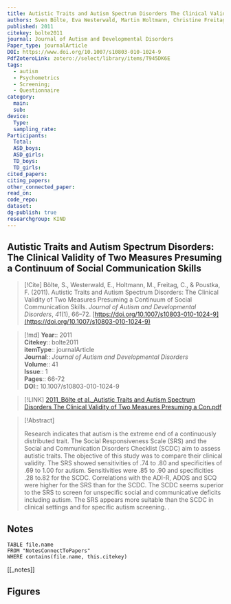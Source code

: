 ```yaml
---
title: Autistic Traits and Autism Spectrum Disorders The Clinical Validity of Two Measures Presuming a Continuum of Social Communication Skills
authors: Sven Bölte, Eva Westerwald, Martin Holtmann, Christine Freitag, Fritz Poustka
published: 2011
citekey: bolte2011
journal: Journal of Autism and Developmental Disorders
Paper_type: journalArticle
DOI: https://www.doi.org/10.1007/s10803-010-1024-9
PdfZoteroLink: zotero://select/library/items/T945DK6E
tags:
  - autism
  - Psychometrics
  - Screening;
  - Questionnaire
category:
  main: 
  sub: 
device:
  Type: 
  sampling_rate: 
Participants:
  Total: 
  ASD_boys: 
  ASD_girls: 
  TD_boys: 
  TD_girls: 
cited_papers: 
citing_papers: 
other_connected_paper: 
read_on: 
code_repo: 
dataset: 
dg-publish: true
researchgroup: KIND
---
```


## Autistic Traits and Autism Spectrum Disorders: The Clinical Validity of Two Measures Presuming a Continuum of Social Communication Skills

> [!Cite]
> Bölte, S., Westerwald, E., Holtmann, M., Freitag, C., & Poustka, F. (2011). Autistic Traits and Autism Spectrum Disorders: The Clinical Validity of Two Measures Presuming a Continuum of Social Communication Skills. _Journal of Autism and Developmental Disorders_, _41_(1), 66–72. [https://doi.org/10.1007/s10803-010-1024-9](https://doi.org/10.1007/s10803-010-1024-9)


>[!md]
> **Year**:: 2011   
> **Citekey**:: bolte2011  
> **itemType**:: journalArticle  
> **Journal**:: *Journal of Autism and Developmental Disorders*  
> **Volume**:: 41  
> **Issue**:: 1   
> **Pages**:: 66-72  
> **DOI**:: 10.1007/s10803-010-1024-9    

> [!LINK] 
> [2011_Bölte et al._Autistic Traits and Autism Spectrum Disorders The Clinical Validity of Two Measures Presuming a Con.pdf](zotero://select/library/items/ZCMTE3HP)

> [!Abstract]
>
> Research indicates that autism is the extreme end of a continuously distributed trait. The Social Responsiveness Scale (SRS) and the Social and Communication Disorders Checklist (SCDC) aim to assess autistic traits. The objective of this study was to compare their clinical validity. The SRS showed sensitivities of .74 to .80 and specificities of .69 to 1.00 for autism. Sensitivities were .85 to .90 and specificities .28 to.82 for the SCDC. Correlations with the ADI-R, ADOS and SCQ were higher for the SRS than for the SCDC. The SCDC seems superior to the SRS to screen for unspecific social and communicative deficits including autism. The SRS appears more suitable than the SCDC in clinical settings and for specific autism screening.
>.
> 


## Notes

```dataview 
TABLE file.name 
FROM "NotesConnectToPapers" 
WHERE contains(file.name, this.citekey)
```

[[_notes]]

## Figures

